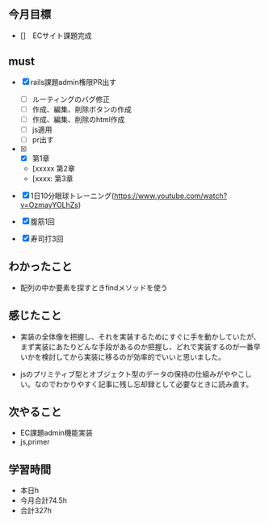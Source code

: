 ## 今月目標
- []　ECサイト課題完成 




## must
- [x] rails課題admin権限PR出す
  - [ ] ルーティングのバグ修正
  - [ ] 作成、編集、削除ボタンの作成
  - [ ] 作成、編集、削除のhtml作成
  - [ ] js適用
  - [ ] pr出す
- [x] 
  - [x] 第1章
  - [xxxxx
 第2章
  - [xxxx: 第3章
  
  
- [x] 1日10分眼球トレーニング(https://www.youtube.com/watch?v=OzmayYOLhZs)
- [x] 腹筋1回
- [x] 寿司打3回

## わかったこと
- 配列の中か要素を探すときfindメソッドを使う


## 感じたこと
- 実装の全体像を把握し、それを実装するためにすぐに手を動かしていたが、まず実装にあたりどんな手段があるのか把握し、どれで実装するのが一番早いかを検討してから実装に移るのが効率的でいいと思いました。
  
- jsのプリミティブ型とオブジェクト型のデータの保持の仕組みがややこしい。なのでわかりやすく記事に残し忘却録として必要なときに読み直す。

  

## 次やること
  - EC課題admin機能実装
  - js,primer

  

 

## 学習時間
  - 本日h
  - 今月合計74.5h
  - 合計327h
